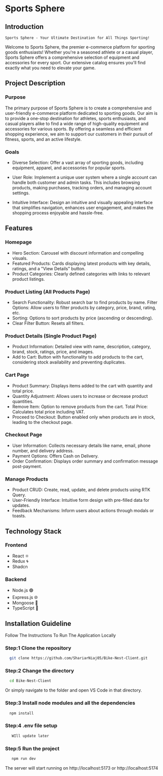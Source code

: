 # Sports Sphere

## Introduction

`Sports Sphere - Your Ultimate Destination for All Things Sporting!`

Welcome to Sports Sphere, the premier e-commerce platform for sporting goods enthusiasts! Whether you're a seasoned athlete or a casual player, Sports Sphere offers a comprehensive selection of equipment and accessories for every sport. Our extensive catalog ensures you'll find exactly what you need to elevate your game.

## Project Description

### Purpose

The primary purpose of Sports Sphere is to create a comprehensive and user-friendly e-commerce platform dedicated to sporting goods. Our aim is to provide a one-stop destination for athletes, sports enthusiasts, and casual players alike to find a wide range of high-quality equipment and accessories for various sports. By offering a seamless and efficient shopping experience, we aim to support our customers in their pursuit of fitness, sports, and an active lifestyle.

### Goals

- Diverse Selection: Offer a vast array of sporting goods, including equipment, apparel, and accessories for popular sports.

- User Role: Implement a unique user system where a single account can handle both customer and admin tasks. This includes browsing products, making purchases, tracking orders, and managing account settings.

- Intuitive Interface: Design an intuitive and visually appealing interface that simplifies navigation, enhances user engagement, and makes the shopping process enjoyable and hassle-free.

## Features

### Homepage

- Hero Section: Carousel with discount information and compelling visuals.
- Featured Products: Cards displaying latest products with key details, ratings, and a "View Details" button.
- Product Categories: Clearly defined categories with links to relevant product listings.

### Product Listing (All Products Page)

- Search Functionality: Robust search bar to find products by name.
  Filter Options: Allow users to filter products by category, price, brand, rating, etc.
- Sorting: Options to sort products by price (ascending or descending).
- Clear Filter Button: Resets all filters.

### Product Details (Single Product Page)

- Product Information: Detailed view with name, description, category, brand, stock, ratings, price, and images.
- Add to Cart: Button with functionality to add products to the cart, considering stock availability and preventing duplicates.

### Cart Page

- Product Summary: Displays items added to the cart with quantity and total price.
- Quantity Adjustment: Allows users to increase or decrease product quantities.
- Remove Item: Option to remove products from the cart.
  Total Price: Calculates total price including VAT.
- Proceed to Checkout: Button enabled only when products are in stock, leading to the checkout page.

### Checkout Page

- User Information: Collects necessary details like name, email, phone number, and delivery address.
- Payment Options: Offers Cash on Delivery.
- Order Confirmation: Displays order summary and confirmation message post-payment.

### Manage Products

- Product CRUD: Create, read, update, and delete products using RTK Query.
- User-Friendly Interface: Intuitive form design with pre-filled data for updates.
- Feedback Mechanisms: Inform users about actions through modals or toasts.

## Technology Stack

### Frontend

- React ⚛️
- Redux 🌀
- Shadcn

### Backend

- Node.js 🟢
- Express.js 🌐
- Mongoose 🍃
- TypeScript 📘

## Installation Guideline

Follow The Instructions To Run The Application Locally

### Step:1 **Clone the repository**

```bash
  git clone https://github.com/ShariarNiaj05/Bike-Nest-Client.git
```

### Step:2 **Change the directory**

```bash
  cd Bike-Nest-Client
```

Or simply navigate to the folder and open VS Code in that directory.

### Step:3 **Install node modules and all the dependencies**

```bash
  npm install
```

### Step:4 **.env file setup**

```bash
   WIll update later
```

### Step:5 **Run the project**

```bash
   npm run dev
```

The server will start running on http://localhost:5173 or http://localhost:5174
